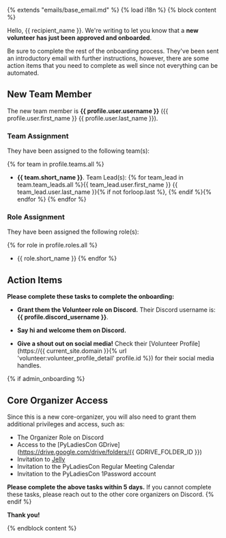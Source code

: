 {% extends "emails/base_email.md" %}
{% load i18n %}
{% block content %}

Hello, {{ recipient_name }}. We're writing to let you know that a **new volunteer has just been approved and onboarded**.

Be sure to complete the rest of the onboarding process. They've been sent an introductory email with further instructions, however, there are some action items that you need to complete as well since not everything can be automated.

## New Team Member

The new team member is **{{ profile.user.username }}** ({{ profile.user.first_name }} {{ profile.user.last_name }}).

### Team Assignment

They have been assigned to the following team(s):

{% for team in profile.teams.all %}
- **{{ team.short_name }}**. Team Lead(s): {% for team_lead in team.team_leads.all %}{{ team_lead.user.first_name }} {{ team_lead.user.last_name }}{% if not forloop.last %}, {% endif %}{% endfor %}
{% endfor %}

### Role Assignment

They have been assigned the following role(s):

{% for role in profile.roles.all %}
- {{ role.short_name }}
{% endfor %}

## Action Items

**Please complete these tasks to complete the onboarding:**

- **Grant them the Volunteer role on Discord.** Their Discord username is: **{{ profile.discord_username }}**.

- **Say hi and welcome them on Discord.**

- **Give a shout out on social media!** Check their [Volunteer Profile](https://{{ current_site.domain }}{% url 'volunteer:volunteer_profile_detail' profile.id %}) for their social media handles.

{% if admin_onboarding %}
## Core Organizer Access

Since this is a new core-organizer, you will also need to grant them additional privileges and access, such as:

- The Organizer Role on Discord
- Access to the [PyLadiesCon GDrive](https://drive.google.com/drive/folders/{{ GDRIVE_FOLDER_ID }})
- Invitation to [Jelly](https://letsjelly.com/)
- Invitation to the PyLadiesCon Regular Meeting Calendar
- Invitation to the PyLadiesCon 1Password account

**Please complete the above tasks within 5 days.** If you cannot complete these tasks, please reach out to the other core organizers on Discord.
{% endif %}

**Thank you!**

{% endblock content %}